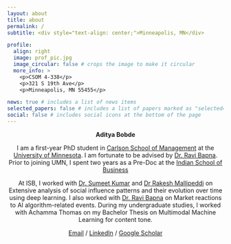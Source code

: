 ```yaml
---
layout: about
title: about
permalink: /
subtitle: <div style="text-align: center;">Minneapolis, MN</div>

profile:
  align: right
  image: prof_pic.jpg
  image_circular: false # crops the image to make it circular
  more_info: >
    <p>CSOM 4-338</p>
    <p>321 S 19th Ave</p>
    <p>Minneapolis, MN 55455</p>

news: true # includes a list of news items
selected_papers: false # includes a list of papers marked as "selected={true}"
social: false # includes social icons at the bottom of the page
---
```


<div style="text-align: center;">

**Aditya Bobde**

I am a first-year PhD student in [Carlson School of Management](https://carlsonschool.umn.edu/) at the [University of Minnesota](https://twin-cities.umn.edu/). I am fortunate to be advised by [Dr. Ravi Bapna](https://carlsonschool.umn.edu/faculty/ravi-bapna). Prior to joining UMN, I spent two years as a Pre-Doc at the [Indian School of Business](https://www.isb.edu/)

At ISB, I worked with [Dr. Sumeet Kumar](https://www.isb.edu/en/faculty/sumeet-kumar.html) and [Dr Rakesh Mallipeddi](https://www.isb.edu/en/faculty/rakesh-mallipeddi.html) on Extensive analysis of social influence patterns and their evolution over time using deep learning. I also worked with [Dr. Ravi Bapna](https://carlsonschool.umn.edu/faculty/ravi-bapna) on Market reactions to AI algorithm-related events. During my undergraduate studies, I worked with Achamma Thomas on my Bachelor Thesis on Multimodal Machine Learning for content tone.

[Email](mailto:bobde007@umn.edu) / [LinkedIn](https://www.linkedin.com/in/aditya-bobde-7b9b7b1b1/) / [Google Scholar](https://scholar.google.com/citations?user=your-id)

</div>